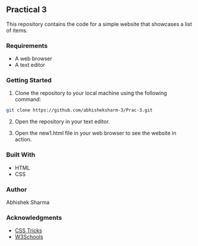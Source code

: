 ## Practical 3
This repository contains the code for a simple website that showcases a list of items.

### Requirements
- A web browser
- A text editor

### Getting Started
1. Clone the repository to your local machine using the following command:
```bash
git clone https://github.com/abhisheksharm-3/Prac-3.git
```
2. Open the repository in your text editor.

3. Open the new1.html file in your web browser to see the website in action.

### Built With
- HTML
- CSS
### Author
Abhishek Sharma

### Acknowledgments
- [CSS Tricks](https://css-tricks.com/)
- [W3Schools](https://www.w3schools.com/)
